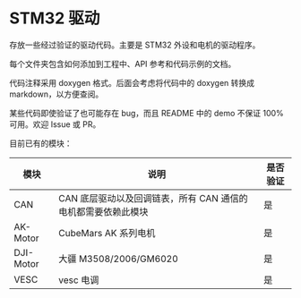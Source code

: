 # STM32 驱动

存放一些经过验证的驱动代码。主要是 STM32 外设和电机的驱动程序。

每个文件夹包含如何添加到工程中、API 参考和代码示例的文档。

代码注释采用 doxygen 格式。后面会考虑将代码中的 doxygen 转换成 markdown，以方便查阅。

某些代码即使验证了也可能存在 bug，而且 README 中的 demo 不保证 100% 可用。欢迎 Issue 或 PR。

目前已有的模块：

| 模块      | 说明                                                       | 是否验证 |
| --------- | ---------------------------------------------------------- | -------- |
| CAN       | CAN 底层驱动以及回调链表，所有 CAN 通信的电机都需要依赖此模块 | 是       |
| AK-Motor  | CubeMars AK 系列电机                                        | 是       |
| DJI-Motor | 大疆 M3508/2006/GM6020                                      | 是       |
| VESC      | vesc 电调                                                   | 是       |
